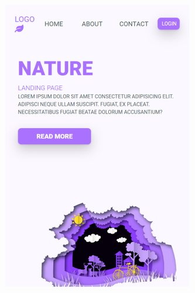 ![](https://github.com/IrinaSpasova/Landing-Pages/blob/main/04-Animated-Nature-Concept-Landing-Page/Untitled.png)
